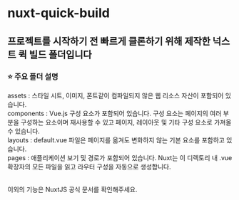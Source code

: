 # nuxt-quick-build
## 프로젝트를 시작하기 전 빠르게 클론하기 위해 제작한 넉스트 퀵 빌드 폴더입니다 
### ⭐️ 주요 폴더 설명

assets : 스타일 시트, 이미지, 폰트같이 컴파일되지 않은 웹 리소스 자산이 포함되어 있습니다. <br>
components : Vue.js 구성 요소가 포함되어 있습니다. 구성 요소는 페이지의 여러 부분을 구성하는 요소이며 재사용할 수 있고 페이지, 레이아웃 및 기타 구성 요소로 가져올 수 있습니다. <br>
layouts : default.vue 파일은 페이지를 옮겨도 변화하지 않는 기본 요소를 포함하고 있습니다. <br>
pages : 애플리케이션 보기 및 경로가 포함되어 있습니다. Nuxt는 이 디렉토리 내 .vue 확장자의 모든 파일을 읽고 라우터 구성을 자동으로 생성합니다. <br><br>

이외의 기능은 NuxtJS 공식 문서를 확인해주세요.